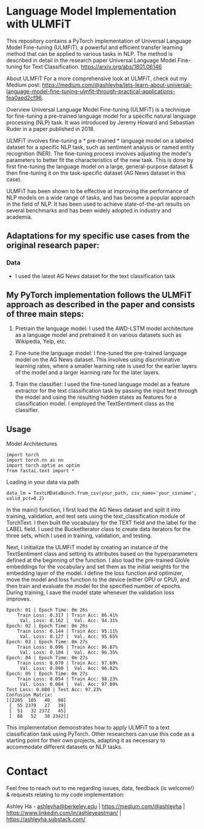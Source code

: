 # Language Model Implementation with ULMFiT

This repository contains a PyTorch implementation of Universal Language Model Fine-tuning (ULMFiT), a powerful and efficient transfer learning method that can be applied to various tasks in NLP. The method is described in detail in the research paper Universal Language Model Fine-tuning for Text Classification. https://arxiv.org/abs/1801.06146

About ULMFiT
For a more comprehensive look at ULMFiT, check out my Medium post: https://medium.com/@ashleyha/lets-learn-about-universal-language-model-fine-tuning-ulmfit-through-practical-applications-fea0aed2cf96.

Overview
Universal Language Model Fine-tuning (ULMFiT) is a technique for fine-tuning a pre-trained language model for a specific natural language processing (NLP) task. It was introduced by Jeremy Howard and Sebastian Ruder in a paper published in 2018.

ULMFiT involves fine-tuning a * pre-trained * language model on a labeled dataset for a specific NLP task, such as sentiment analysis or named entity recognition (NER). The fine-tuning process involves adjusting the model's parameters to better fit the characteristics of the new task. This is done by first fine-tuning the language model on a large, general-purpose dataset & then fine-tuning it on the task-specific dataset (AG News dataset in this case).

ULMFiT has been shown to be effective at improving the performance of NLP models on a wide range of tasks, and has become a popular approach in the field of NLP. It has been used to achieve state-of-the-art results on several benchmarks and has been widely adopted in industry and academia.

## Adaptations for my specific use cases from the original research paper:
### Data
- I used the latest AG News dataset for the text classification task

## My PyTorch implementation follows the ULMFiT approach as described in the paper and consists of three main steps:

1. Pretrain the language model: I used the AWD-LSTM model architecture as a language model and pretrained it on various datasets such as Wikipedia, Yelp, etc.

2. Fine-tune the language model: I fine-tuned the pre-trained language model on the AG News dataset. This involves using discriminative learning rates, where a smaller learning rate is used for the earlier layers of the model and a larger learning rate for the later layers.

3. Train the classifier: I used the fine-tuned language model as a feature extractor for the text classification task by passing the input text through the model and using the resulting hidden states as features for a classification model. I employed the TextSentiment class as the classifier.

## Usage
Model Architectures 
```
import torch 
import torch.nn as nn
import torch.optim as optim 
from fastai.text import *
```
Loading in your data via path
```
data_lm = TextLMDataBunch.from_csv(your_path, csv_name='your_csvname', valid_pct=0.2)
```
In the main() function, I first load the AG News dataset and split it into training, validation, and test sets using the text_classification module of TorchText. I then built the vocabulary for the TEXT field and the label for the LABEL field. I used the BucketIterator class to create data iterators for the three sets, which I used in training, validation, and testing.

Next, I initialize the ULMFiT model by creating an instance of the TextSentiment class and setting its attributes based on the hyperparameters defined at the beginning of the function. I also load the pre-trained GloVe embeddings for the vocabulary and set them as the initial weights for the embedding layer of the model.
I define the loss function and optimizer, move the model and loss function to the device (either GPU or CPU), and then train and evaluate the model for the specified number of epochs. During training, I save the model state whenever the validation loss improves.


``` Sample Model output:
Epoch: 01 | Epoch Time: 0m 26s
	Train Loss: 0.317 | Train Acc: 86.41%
	 Val. Loss: 0.162 |  Val. Acc: 94.31%
Epoch: 02 | Epoch Time: 0m 26s
	Train Loss: 0.144 | Train Acc: 95.11%
	 Val. Loss: 0.127 |  Val. Acc: 95.65%
Epoch: 03 | Epoch Time: 0m 27s
	Train Loss: 0.096 | Train Acc: 96.87%
	 Val. Loss: 0.104 |  Val. Acc: 96.35%
Epoch: 04 | Epoch Time: 0m 27s
	Train Loss: 0.070 | Train Acc: 97.69%
	 Val. Loss: 0.090 |  Val. Acc: 96.82%
Epoch: 05 | Epoch Time: 0m 27s
	Train Loss: 0.054 | Train Acc: 98.23%
	 Val. Loss: 0.084 |  Val. Acc: 97.09%
Test Loss: 0.080 | Test Acc: 97.23%
Confusion Matrix:
[[2265  105   40   90]
 [  55 2379   27   39]
 [  51   32 2372   45]
 [  68   52   38 2342]] 

``` 

This implementation demonstrates how to apply ULMFiT to a text classification task using PyTorch. Other researchers can use this code as a starting point for their own projects, adapting it as necessary to accommodate different datasets or NLP tasks.

# Contact 
Feel free to reach out to me regarding issues, data, feedback (is welcome!) & requests relating to my code implementation:

Ashley Ha - ashleyha@berkeley.edu | https://medium.com/@ashleyha | https://www.linkedin.com/in/ashleyeastman/ | https://ashleyha.substack.com/
